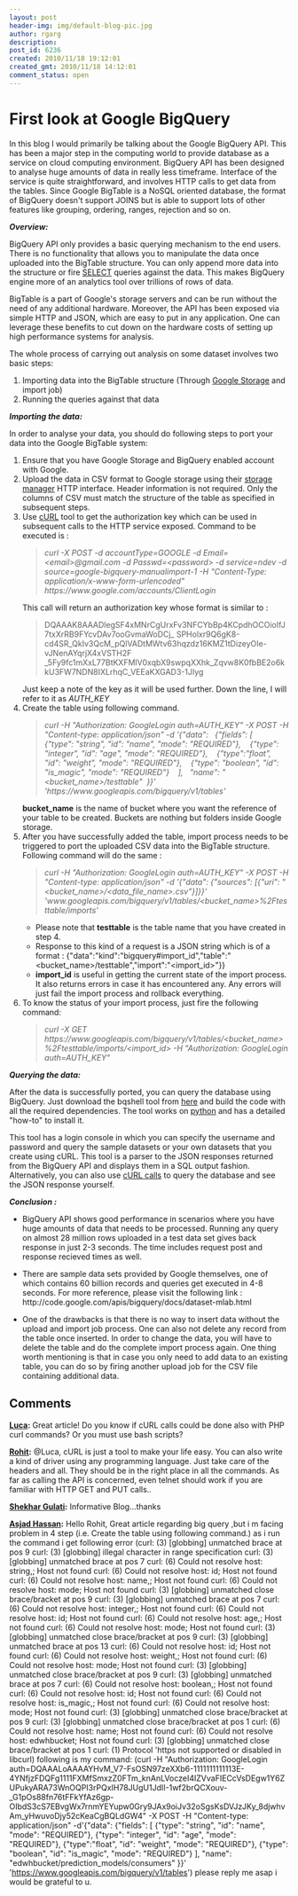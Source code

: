 ```yaml
---
layout: post
header-img: img/default-blog-pic.jpg
author: rgarg
description: 
post_id: 6236
created: 2010/11/18 19:12:01
created_gmt: 2010/11/18 14:12:01
comment_status: open
---
```


# First look at Google BigQuery

<p>In this blog I would primarily be talking about the Google BigQuery API. This has been a major step in the computing world to provide database as a service on cloud computing environment. BigQuery API has been designed to analyse huge amounts of data in really less timeframe. Interface of the service is quite straightforward, and involves HTTP calls to get data from the tables. 
Since Google BigTable is a NoSQL oriented database, the format of BigQuery doesn't support JOINS but is able to support lots of other features like grouping, ordering, ranges, rejection and so on.</p>
<!--more-->

<p><em><strong>Overview:</strong></em></p>
<p>BigQuery API only provides a basic querying mechanism to the end users. There is no functionality that allows you to manipulate the data once uploaded into the BigTable structure. You can only append more data into the structure or fire <a href="http://code.google.com/apis/bigquery/docs/query-reference.html">SELECT</a> queries against the data. This makes BigQuery engine more of an analytics tool over trillions of rows of data.</p>
<p>BigTable is a part of Google's storage servers and can be run without the need of any additional hardware. Moreover, the API has been exposed via simple HTTP and JSON, which are easy to put in any application. One can leverage these benefits to cut down on the hardware costs of setting up high performance systems for analysis.</p>
<p>The whole process of carrying out analysis on some dataset involves two basic steps:
<ol>
    <li>Importing data into the BigTable structure (Through <a href="http://code.google.com/apis/storage/">Google Storage</a> and import job)</li>
    <li>Running the queries against that data</li>
</ol>
<em><strong>Importing the data:</strong></em></p>
<p>In order to analyse your data, you should do following steps to port your data into the Google BigTable system:
<ol>
    <li>Ensure that you have Google Storage and BigQuery enabled account with Google.</li>
    <li> Upload the data in CSV format to Google storage using their <a href="https://sandbox.google.com/storage/m/">storage manager</a> HTTP interface. Header information is not required. Only the columns of CSV must match the structure of the table as specified in subsequent steps.</li>
    <li>Use <a href="http://curl.haxx.se/download.html">cURL</a> tool to get the authorization key which can be used in subsequent calls to the HTTP service exposed. Command to be executed is :
<blockquote><em>curl -X POST -d accountType=GOOGLE -d Email=&lt;email&gt;@gmail.com -d Passwd=&lt;password&gt; -d service=ndev -d source=google-bigquery-manualimport-1 -H "Content-Type: application/x-www-form-urlencoded" https://www.google.com/accounts/ClientLogin</em></blockquote>
This call will return an authorization key whose format is similar to :
<blockquote>DQAAAK8AAADlegSF4xMNrCgUrxFv3NFCYbBp4KCpdhOCOioIfJ7txXrRB9FYcvDAv7ooGvmaWoDCj_
SPHolxr9Q6gK8-cd4SR_QkIv3QcM_pQlVADtMWtv63hqzdz16KMZ1tDizeyOIe-vJNenAYqrjX4xVSTH2F
_5Fy9fc1mXxL77BtKXFMlV0xqbX9swpqXXhk_Zqvw8K0fbBE2o6kkU3FW7NDN8IXLrhqC_VEEaKXGAD3-1JIyg</blockquote>
Just keep a note of the key as it will be used further. Down the line, I will refer to it as <em>AUTH_KEY</em></li>
    <li>Create the table using following command.
<blockquote><em>curl -H "Authorization: GoogleLogin auth=AUTH_KEY" -X POST -H "Content-type: application/json" -d '{"data":   {"fields": [    {"type": "string", "id": "name", "mode": "REQUIRED"},    {"type": "integer", "id": "age", "mode": "REQUIRED"},    {"type":"float", "id": "weight", "mode": "REQUIRED"},    {"type": "boolean", "id": "is_magic", "mode": "REQUIRED"}    ],   "name": "&lt;bucket_name&gt;/testtable"  }}' 'https://www.googleapis.com/bigquery/v1/tables'</em></blockquote>
<strong>bucket_name</strong> is the name of bucket where you want the reference of your table to be created. Buckets are nothing but folders inside Google storage.</li>
    <li>After you have successfully added the table, import process needs to be triggered to port the uploaded CSV data into the BigTable structure. Following command will do the same :
<blockquote><em>curl -H "Authorization: GoogleLogin auth=AUTH_KEY" -X POST -H "Content-type: application/json" -d '{"data": {"sources": [{"uri": "&lt;bucket_name&gt;/&lt;data_file_name&gt;.csv"}]}}' 'www.googleapis.com/bigquery/v1/tables/&lt;bucket_name&gt;%2Ftesttable/imports'</em></blockquote>
<ul>
    <li>Please note that <strong>testtable</strong> is the table name that you have created in step 4.</li>
    <li>Response to this kind of a request is a JSON string which is of a format : {"data":"kind":"bigquery#import_id","table":"&lt;bucket_name&gt;/testtable","import":"&lt;import_id&gt;"}}</li>
    <li><strong>import_id</strong> is useful in getting the current state of the import process. It also returns errors in case it has encountered any. Any errors will just fail the import process and rollback everything.</li>
</ul>
</li>
    <li> To know the status of your import process, just fire the following command:
<blockquote><em>curl -X GET https://www.googleapis.com/bigquery/v1/tables/&lt;bucket_name&gt;%2Ftesttable/imports/&lt;import_id&gt; -H "Authorization: GoogleLogin auth=AUTH_KEY"</em></blockquote>
</li>
</ol>
<em><strong>Querying the data:</strong></em></p>
<p>After the data is successfully ported, you can query the database using BigQuery. Just download the bqshell tool from <a href="http://code.google.com/p/bigquery/">here</a> and build the code with all the required dependencies. The tool works on <a href="http://www.python.org/">python</a> and has a detailed "how-to" to install it.</p>
<p>This tool has a login console in which you can specify the username and password and query the sample datasets or your own datasets that you create using cURL. This tool is a parser to the JSON responses returned from the BigQuery API and displays them in a SQL output fashion. Alternatively, you can also use <a href="http://code.google.com/apis/bigquery/docs/libraries.html#curl">cURL calls</a> to query the database and see the JSON response yourself.</p>
<p><em><strong>Conclusion :</strong></em>
<ul>
    <li>BigQuery API shows good performance in scenarios where you have huge amounts of data that needs to be processed. Running any query on almost 28 million rows uploaded in a test data set gives back response in just 2-3 seconds. The time includes request post and response recieved times as well.</li>
</ul>
<ul>
    <li>There are sample data sets provided by Google themselves, one of which contains 60 billion records and queries get executed in 4-8 seconds. For more reference, please visit the following link : http://code.google.com/apis/bigquery/docs/dataset-mlab.html</li>
</ul>
<ul>
    <li>One of the drawbacks is that there is no way to insert data without the upload and import job process. One can also not delete any record from the table once inserted. In order to change the data, you will have to delete the table and do the complete import process again. One thing worth mentioning is that in case you only need to add data to an existing table, you can do so by firing another upload job for the CSV file containing additional data.</li>
</ul></p>

## Comments

**[Luca](#3420 "2010-11-30 18:15:35"):** Great article! Do you know if cURL calls could be done also with PHP curl commands? Or you must use bash scripts?

**[Rohit](#3429 "2010-12-02 09:32:08"):** @Luca, cURL is just a tool to make your life easy. You can also write a kind of driver using any programming language. Just take care of the headers and all. They should be in the right place in all the commands. As far as calling the API is concerned, even telnet should work if you are familiar with HTTP GET and PUT calls..

**[Shekhar Gulati](#3265 "2010-11-18 21:59:08"):** Informative Blog...thanks

**[Asjad Hassan](#6007 "2011-10-11 12:06:26"):** Hello Rohit, Great article regarding big query ,but i m facing problem in 4 step (i.e. Create the table using following command.) as i run the command i get following error (curl: (3) [globbing] unmatched brace at pos 9 curl: (3) [globbing] illegal character in range specification curl: (3) [globbing] unmatched brace at pos 7 curl: (6) Could not resolve host: string,; Host not found curl: (6) Could not resolve host: id; Host not found curl: (6) Could not resolve host: name,; Host not found curl: (6) Could not resolve host: mode; Host not found curl: (3) [globbing] unmatched close brace/bracket at pos 9 curl: (3) [globbing] unmatched brace at pos 7 curl: (6) Could not resolve host: integer,; Host not found curl: (6) Could not resolve host: id; Host not found curl: (6) Could not resolve host: age,; Host not found curl: (6) Could not resolve host: mode; Host not found curl: (3) [globbing] unmatched close brace/bracket at pos 9 curl: (3) [globbing] unmatched brace at pos 13 curl: (6) Could not resolve host: id; Host not found curl: (6) Could not resolve host: weight,; Host not found curl: (6) Could not resolve host: mode; Host not found curl: (3) [globbing] unmatched close brace/bracket at pos 9 curl: (3) [globbing] unmatched brace at pos 7 curl: (6) Could not resolve host: boolean,; Host not found curl: (6) Could not resolve host: id; Host not found curl: (6) Could not resolve host: is_magic,; Host not found curl: (6) Could not resolve host: mode; Host not found curl: (3) [globbing] unmatched close brace/bracket at pos 9 curl: (3) [globbing] unmatched close brace/bracket at pos 1 curl: (6) Could not resolve host: name; Host not found curl: (6) Could not resolve host: edwhbucket; Host not found curl: (3) [globbing] unmatched close brace/bracket at pos 1 curl: (1) Protocol 'https not supported or disabled in libcurl) following is my command: (curl -H "Authorization: GoogleLogin auth=DQAAALoAAAAYHvM_V7-FsOSN97zeXXb6-1111111111113E-4YNfjzFDQFg1111FXMfSmxzZ0FTm_knAnLVoczeI4IZVvaFIECcVsDEgw1Y6ZUPukyARA73WnOQPI3rPQxIH78JUgU1JdII-1wf2brQCXouv-_G1pOs88fn76tFFkYfAz6gp-OIbdS3cS7EBvgWx7rnmYEYupw0Gry9JAx9oiJv32oSgsKsDVJzJKy_8djwhvAm_yHwuvoDjy52cKeaCgBQLdGW4" -X POST -H "Content-type: application/json" -d'{"data": {"fields": [ {"type": "string", "id": "name", "mode": "REQUIRED"}, {"type": "integer", "id": "age", "mode": "REQUIRED"}, {"type":"float", "id": "weight", "mode": "REQUIRED"}, {"type": "boolean", "id": "is_magic", "mode": "REQUIRED"} ], "name": "edwhbucket/prediction_models/consumers" }}' 'https://www.googleapis.com/bigquery/v1/tables') please reply me asap i would be grateful to u.

